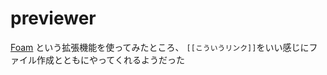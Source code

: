 # previewer

[Foam](https://marketplace.visualstudio.com/items?itemName=foam.foam-vscode) という拡張機能を使ってみたところ、 `[[こういうリンク]]`をいい感じにファイル作成とともにやってくれるようだった